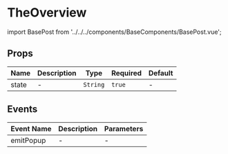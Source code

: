 # TheOverview

import BasePost from '../../../components/BaseComponents/BasePost.vue';

## Props

<!-- @vuese:TheOverview:props:start -->
|Name|Description|Type|Required|Default|
|---|---|---|---|---|
|state|-|`String`|`true`|-|

<!-- @vuese:TheOverview:props:end -->


## Events

<!-- @vuese:TheOverview:events:start -->
|Event Name|Description|Parameters|
|---|---|---|
|emitPopup|-|-|

<!-- @vuese:TheOverview:events:end -->


